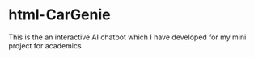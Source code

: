 # html-CarGenie
This is the an interactive AI chatbot which I have developed for my mini project for academics
